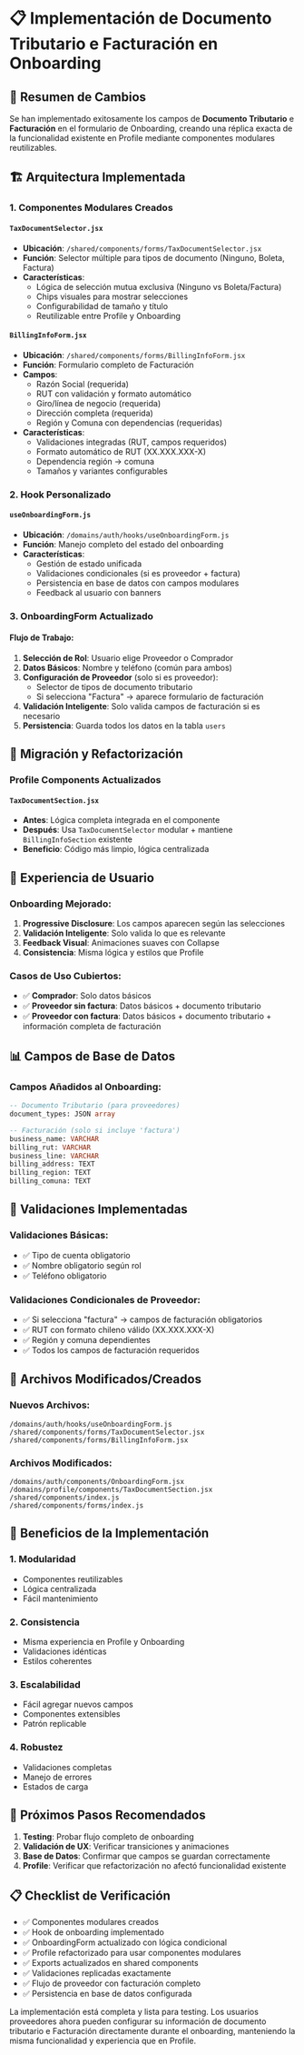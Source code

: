 # 📋 Implementación de Documento Tributario e Facturación en Onboarding

## 🎯 Resumen de Cambios

Se han implementado exitosamente los campos de **Documento Tributario** e **Facturación** en el formulario de Onboarding, creando una réplica exacta de la funcionalidad existente en Profile mediante componentes modulares reutilizables.

## 🏗️ Arquitectura Implementada

### 1. **Componentes Modulares Creados**

#### `TaxDocumentSelector.jsx`
- **Ubicación**: `/shared/components/forms/TaxDocumentSelector.jsx`
- **Función**: Selector múltiple para tipos de documento (Ninguno, Boleta, Factura)
- **Características**:
  - Lógica de selección mutua exclusiva (Ninguno vs Boleta/Factura)
  - Chips visuales para mostrar selecciones
  - Configurabilidad de tamaño y título
  - Reutilizable entre Profile y Onboarding

#### `BillingInfoForm.jsx`
- **Ubicación**: `/shared/components/forms/BillingInfoForm.jsx`
- **Función**: Formulario completo de Facturación
- **Campos**:
  - Razón Social (requerida)
  - RUT con validación y formato automático
  - Giro/línea de negocio (requerida)
  - Dirección completa (requerida)
  - Región y Comuna con dependencias (requeridas)
- **Características**:
  - Validaciones integradas (RUT, campos requeridos)
  - Formato automático de RUT (XX.XXX.XXX-X)
  - Dependencia región → comuna
  - Tamaños y variantes configurables

### 2. **Hook Personalizado**

#### `useOnboardingForm.js`
- **Ubicación**: `/domains/auth/hooks/useOnboardingForm.js`
- **Función**: Manejo completo del estado del onboarding
- **Características**:
  - Gestión de estado unificada
  - Validaciones condicionales (si es proveedor + factura)
  - Persistencia en base de datos con campos modulares
  - Feedback al usuario con banners

### 3. **OnboardingForm Actualizado**

#### Flujo de Trabajo:
1. **Selección de Rol**: Usuario elige Proveedor o Comprador
2. **Datos Básicos**: Nombre y teléfono (común para ambos)
3. **Configuración de Proveedor** (solo si es proveedor):
   - Selector de tipos de documento tributario
   - Si selecciona "Factura" → aparece formulario de facturación
4. **Validación Inteligente**: Solo valida campos de facturación si es necesario
5. **Persistencia**: Guarda todos los datos en la tabla `users`

## 🔄 Migración y Refactorización

### Profile Components Actualizados

#### `TaxDocumentSection.jsx`
- **Antes**: Lógica completa integrada en el componente
- **Después**: Usa `TaxDocumentSelector` modular + mantiene `BillingInfoSection` existente
- **Beneficio**: Código más limpio, lógica centralizada

## 🎨 Experiencia de Usuario

### Onboarding Mejorado:
1. **Progressive Disclosure**: Los campos aparecen según las selecciones
2. **Validación Inteligente**: Solo valida lo que es relevante
3. **Feedback Visual**: Animaciones suaves con Collapse
4. **Consistencia**: Misma lógica y estilos que Profile

### Casos de Uso Cubiertos:
- ✅ **Comprador**: Solo datos básicos
- ✅ **Proveedor sin factura**: Datos básicos + documento tributario
- ✅ **Proveedor con factura**: Datos básicos + documento tributario + información completa de facturación

## 📊 Campos de Base de Datos

### Campos Añadidos al Onboarding:
```sql
-- Documento Tributario (para proveedores)
document_types: JSON array

-- Facturación (solo si incluye 'factura')
business_name: VARCHAR
billing_rut: VARCHAR  
business_line: VARCHAR
billing_address: TEXT
billing_region: TEXT
billing_comuna: TEXT
```

## 🧪 Validaciones Implementadas

### Validaciones Básicas:
- ✅ Tipo de cuenta obligatorio
- ✅ Nombre obligatorio según rol
- ✅ Teléfono obligatorio

### Validaciones Condicionales de Proveedor:
- ✅ Si selecciona "factura" → campos de facturación obligatorios
- ✅ RUT con formato chileno válido (XX.XXX.XXX-X)
- ✅ Región y comuna dependientes
- ✅ Todos los campos de facturación requeridos

## 🔧 Archivos Modificados/Creados

### Nuevos Archivos:
```
/domains/auth/hooks/useOnboardingForm.js
/shared/components/forms/TaxDocumentSelector.jsx
/shared/components/forms/BillingInfoForm.jsx
```

### Archivos Modificados:
```
/domains/auth/components/OnboardingForm.jsx
/domains/profile/components/TaxDocumentSection.jsx
/shared/components/index.js
/shared/components/forms/index.js
```

## 🚀 Beneficios de la Implementación

### 1. **Modularidad**
- Componentes reutilizables
- Lógica centralizada
- Fácil mantenimiento

### 2. **Consistencia**
- Misma experiencia en Profile y Onboarding
- Validaciones idénticas
- Estilos coherentes

### 3. **Escalabilidad**
- Fácil agregar nuevos campos
- Componentes extensibles
- Patrón replicable

### 4. **Robustez**
- Validaciones completas
- Manejo de errores
- Estados de carga

## 🎯 Próximos Pasos Recomendados

1. **Testing**: Probar flujo completo de onboarding
2. **Validación de UX**: Verificar transiciones y animaciones
3. **Base de Datos**: Confirmar que campos se guardan correctamente
4. **Profile**: Verificar que refactorización no afectó funcionalidad existente

## 📋 Checklist de Verificación

- ✅ Componentes modulares creados
- ✅ Hook de onboarding implementado
- ✅ OnboardingForm actualizado con lógica condicional
- ✅ Profile refactorizado para usar componentes modulares
- ✅ Exports actualizados en shared components
- ✅ Validaciones replicadas exactamente
- ✅ Flujo de proveedor con facturación completo
- ✅ Persistencia en base de datos configurada

La implementación está completa y lista para testing. Los usuarios proveedores ahora pueden configurar su información de documento tributario e Facturación directamente durante el onboarding, manteniendo la misma funcionalidad y experiencia que en Profile.
